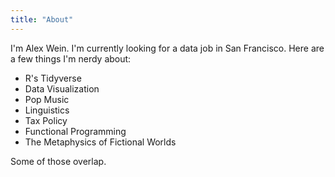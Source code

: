```yaml
---
title: "About"
---
```


I'm Alex Wein. I'm currently looking for a data job in San Francisco.  Here are a few things I'm nerdy about:

- R's Tidyverse
- Data Visualization
- Pop Music
- Linguistics
- Tax Policy
- Functional Programming
- The Metaphysics of Fictional Worlds

Some of those overlap.
